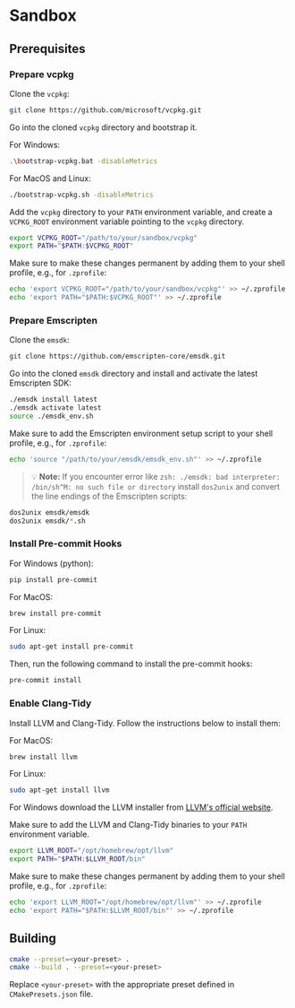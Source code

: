 # Sandbox

## Prerequisites

### Prepare vcpkg

Clone the `vcpkg`:

```bash
git clone https://github.com/microsoft/vcpkg.git
```

Go into the cloned `vcpkg` directory and bootstrap it.

For Windows:

```bash
.\bootstrap-vcpkg.bat -disableMetrics
```

For MacOS and Linux:

```bash
./bootstrap-vcpkg.sh -disableMetrics
```

Add the `vcpkg` directory to your `PATH` environment variable, and create a `VCPKG_ROOT` environment variable pointing to the `vcpkg` directory.

```bash
export VCPKG_ROOT="/path/to/your/sandbox/vcpkg"
export PATH="$PATH:$VCPKG_ROOT"
```

Make sure to make these changes permanent by adding them to your shell profile, e.g., for `.zprofile`:

```bash
echo 'export VCPKG_ROOT="/path/to/your/sandbox/vcpkg"' >> ~/.zprofile
echo 'export PATH="$PATH:$VCPKG_ROOT"' >> ~/.zprofile
```

### Prepare Emscripten

Clone the `emsdk`:

```bash
git clone https://github.com/emscripten-core/emsdk.git
```

Go into the cloned `emsdk` directory and install and activate the latest Emscripten SDK:

```bash
./emsdk install latest
./emsdk activate latest
source ./emsdk_env.sh
```

Make sure to add the Emscripten environment setup script to your shell profile, e.g., for `.zprofile`:

```bash
echo 'source "/path/to/your/emsdk/emsdk_env.sh"' >> ~/.zprofile
```

> :bulb: **Note:** If you encounter error like `zsh: ./emsdk: bad interpreter: /bin/sh^M: no such file or directory` install `dos2unix` and convert the line endings of the Emscripten scripts:

```bash
dos2unix emsdk/emsdk
dos2unix emsdk/*.sh
```

### Install Pre-commit Hooks

For Windows (python):

```bash
pip install pre-commit
```

For MacOS:

```bash
brew install pre-commit
```

For Linux:

```bash
sudo apt-get install pre-commit
```

Then, run the following command to install the pre-commit hooks:

```bash
pre-commit install
```

### Enable Clang-Tidy

Install LLVM and Clang-Tidy. Follow the instructions below to install them:

For MacOS:

```bash
brew install llvm
```

For Linux:

```bash
sudo apt-get install llvm
```

For Windows download the LLVM installer from [LLVM's official website](https://releases.llvm.org/download.html).

Make sure to add the LLVM and Clang-Tidy binaries to your `PATH` environment variable.

```bash
export LLVM_ROOT="/opt/homebrew/opt/llvm"
export PATH="$PATH:$LLVM_ROOT/bin"
```

Make sure to make these changes permanent by adding them to your shell profile, e.g., for `.zprofile`:

```bash
echo 'export LLVM_ROOT="/opt/homebrew/opt/llvm"' >> ~/.zprofile
echo 'export PATH="$PATH:$LLVM_ROOT/bin"' >> ~/.zprofile
```

## Building

```bash
cmake --preset=<your-preset> .
cmake --build . --preset=<your-preset>
```

Replace `<your-preset>` with the appropriate preset defined in `CMakePresets.json` file.
